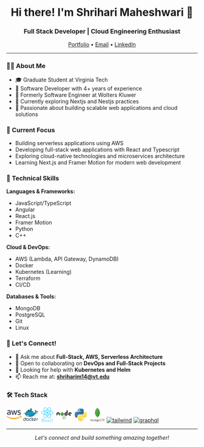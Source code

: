 <h1 align="center">Hi there! I'm Shrihari Maheshwari 👋</h1>
<h3 align="center">Full Stack Developer | Cloud Engineering Enthusiast</h3>

<p align="center">
  <a href="https://shriharim.netlify.app" target="_blank">Portfolio</a> •
  <a href="mailto:shriharim14@vt.edu">Email</a> •
  <a href="https://www.linkedin.com/in/shrihari-maheshwari/">LinkedIn</a>
</p>

---

### 👨‍💻 About Me

- 🎓 Graduate Student at Virginia Tech
- 💼 Software Developer with 4+ years of experience
- 🏢 Formerly Software Engineer at Wolters Kluwer
- 🌱 Currently exploring Nextjs and Nestjs practices
- 🚀 Passionate about building scalable web applications and cloud solutions

### 🔭 Current Focus

- Building serverless applications using AWS
- Developing full-stack web applications with React and Typescript
- Exploring cloud-native technologies and microservices architecture
- Learning Next.js and Framer Motion for modern web development

### 💼 Technical Skills

**Languages & Frameworks:**
- JavaScript/TypeScript
- Angular
- React.js
- Framer Motion
- Python
- C++

**Cloud & DevOps:**
- AWS (Lambda, API Gateway, DynamoDB)
- Docker
- Kubernetes (Learning)
- Terraform
- CI/CD

**Databases & Tools:**
- MongoDB
- PostgreSQL
- Git
- Linux

### 🤝 Let's Connect!

- 💬 Ask me about **Full-Stack, AWS, Serverless Architecture**
- 👯 Open to collaborating on **DevOps and Full-Stack Projects**
- 🤝 Looking for help with **Kubernetes and Helm**
- 📫 Reach me at: **shriharim14@vt.edu**

### 🛠️ Tech Stack

<p align="left">
<a href="https://aws.amazon.com" target="_blank" rel="noreferrer"><img src="https://raw.githubusercontent.com/devicons/devicon/master/icons/amazonwebservices/amazonwebservices-original-wordmark.svg" alt="aws" width="40" height="40"/></a>
<a href="https://www.docker.com/" target="_blank" rel="noreferrer"><img src="https://raw.githubusercontent.com/devicons/devicon/master/icons/docker/docker-original-wordmark.svg" alt="docker" width="40" height="40"/></a>
<a href="https://reactjs.org/" target="_blank" rel="noreferrer"><img src="https://raw.githubusercontent.com/devicons/devicon/master/icons/react/react-original-wordmark.svg" alt="react" width="40" height="40"/></a>
<a href="https://nodejs.org" target="_blank" rel="noreferrer"><img src="https://raw.githubusercontent.com/devicons/devicon/master/icons/nodejs/nodejs-original-wordmark.svg" alt="nodejs" width="40" height="40"/></a>
<a href="https://www.python.org" target="_blank" rel="noreferrer"><img src="https://raw.githubusercontent.com/devicons/devicon/master/icons/python/python-original.svg" alt="python" width="40" height="40"/></a>
<a href="https://www.mongodb.com/" target="_blank" rel="noreferrer"><img src="https://raw.githubusercontent.com/devicons/devicon/master/icons/mongodb/mongodb-original-wordmark.svg" alt="mongodb" width="40" height="40"/></a>
<a href="https://tailwindcss.com/" target="_blank" rel="noreferrer"><img src="https://www.vectorlogo.zone/logos/tailwindcss/tailwindcss-icon.svg" alt="tailwind" width="40" height="40"/></a>
<a href="https://graphql.org" target="_blank" rel="noreferrer"><img src="https://www.vectorlogo.zone/logos/graphql/graphql-icon.svg" alt="graphql" width="40" height="40"/></a>
</p>

---

<p align="center">
  <i>Let's connect and build something amazing together!</i>
</p>
